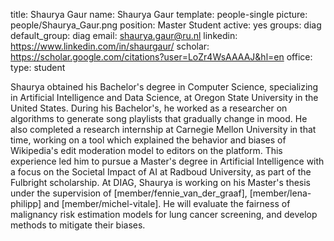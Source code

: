 title: Shaurya Gaur
name: Shaurya Gaur
template: people-single
picture: people/Shaurya_Gaur.png
position: Master Student
active: yes
groups: diag
default_group: diag
email: shaurya.gaur@ru.nl
linkedin: https://www.linkedin.com/in/shaurgaur/
scholar: https://scholar.google.com/citations?user=LoZr4WsAAAAJ&hl=en
office: 
type: student

Shaurya obtained his Bachelor's degree in Computer Science, specializing in Artificial Intelligence and Data Science, at Oregon State University in the United States. During his Bachelor's, he worked as a researcher on algorithms to generate song playlists that gradually change in mood. He also completed a research internship at Carnegie Mellon University in that time, working on a tool which explained the behavior and biases of Wikipedia's edit moderation model to editors on the platform. This experience led him to pursue a Master's degree in Artificial Intelligence with a focus on the Societal Impact of AI at Radboud University, as part of the Fulbright scholarship. At DIAG, Shaurya is working on his Master's thesis under the supervision of [member/fennie_van_der_graaf], [member/lena-philipp] and [member/michel-vitale]. He will evaluate the fairness of malignancy risk estimation models for lung cancer screening, and develop methods to mitigate their biases.

